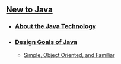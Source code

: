 ## [New to Java](Intro_to_Java/README.md)
- ### [About the Java Technology](Intro_to_Java/Beginning/README.md)
- ### [Design Goals of Java](Intro_to_Java/Design_Goals/README.md)
  - [Simple, Object Oriented, and Familiar](Intro_to_Java/Simple/README.md)
